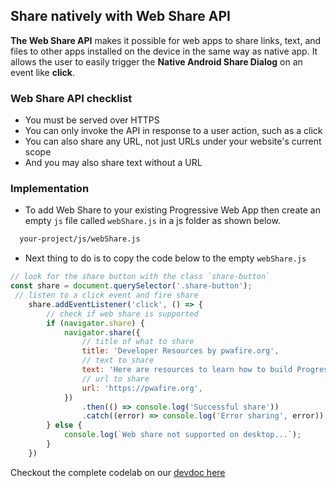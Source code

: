 ## Share natively with Web Share API

**The Web Share API** makes it possible for web apps to share links, text, and files to other apps installed on the device in the same way as native app. It allows the user to easily trigger the **Native Android Share Dialog** on an event like **click**.

### Web Share API checklist

 - You must be served over HTTPS
 - You can only invoke the API in response to a user action, such as a click
 - You can also share any URL, not just URLs under your website's current scope
 - And you may also share text without a URL

### Implementation

 - To add Web Share to your existing Progressive Web App then create an empty ``js`` file called ``webShare.js`` in a js folder as shown below. 

```bash
  your-project/js/webShare.js
```
 - Next thing to do is to copy the code below to the empty ``webShare.js``
 
```javascript
// look for the share button with the class `share-button`
const share = document.querySelector('.share-button');
 // listen to a click event and fire share
    share.addEventListener('click', () => {
        // check if web share is supported
        if (navigator.share) {
            navigator.share({
                // title of what to share
                title: 'Developer Resources by pwafire.org',
                // text to share
                text: 'Here are resources to learn how to build Progressive Web Apps',
                // url to share
                url: 'https://pwafire.org',
            })
                .then(() => console.log('Successful share'))
                .catch((error) => console.log('Error sharing', error));
        } else {
            console.log(`Web share not supported on desktop...`);
        }
    })

```

Checkout the complete codelab on our [devdoc here](https://pwafire.org/developer/codelabs/add-web-share/)
